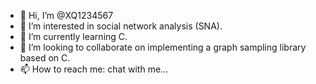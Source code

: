- 👋 Hi, I’m @XQ1234567
- 👀 I’m interested in social network analysis (SNA).
- 🌱 I’m currently learning C. 
- 💞️ I’m looking to collaborate on implementing a graph sampling library based on C. 
- 📫 How to reach me: chat with me...
